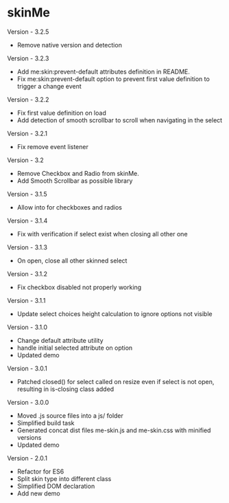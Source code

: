 skinMe
========

Version - 3.2.5
- Remove native version and detection

Version - 3.2.3
- Add me:skin:prevent-default attributes definition in README.
- Fix me:skin:prevent-default option to prevent first value definition to trigger a change event

Version - 3.2.2
- Fix first value definition on load
- Add detection of smooth scrollbar to scroll when navigating in the select

Version - 3.2.1
- Fix remove event listener

Version - 3.2
- Remove Checkbox and Radio from skinMe.
- Add Smooth Scrollbar as possible library

Version - 3.1.5
- Allow <a> into <label> for checkboxes and radios

Version - 3.1.4
- Fix with verification if select exist when closing all other one

Version - 3.1.3
- On open, close all other skinned select

Version - 3.1.2
- Fix checkbox disabled not properly working

Version - 3.1.1
- Update select choices height calculation to ignore options not visible

Version - 3.1.0
- Change default attribute utility
- handle initial selected attribute on option
- Updated demo

Version - 3.0.1
- Patched closed() for select called on resize even if select is not open, resulting in is-closing class added

Version - 3.0.0
- Moved .js source files into a js/ folder
- Simplified build task
- Generated concat dist files me-skin.js and me-skin.css with minified versions
- Updated demo

Version - 2.0.1
- Refactor for ES6
- Split skin type into different class
- Simplified DOM declaration 
- Add new demo